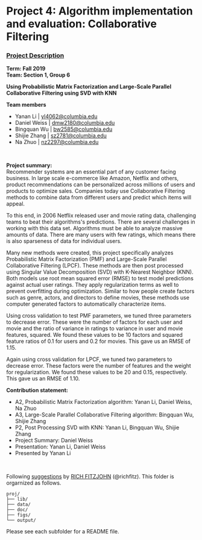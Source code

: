# Project 4: Algorithm implementation and evaluation: Collaborative Filtering

### [Project Description](doc/project4_desc.md)

**Term: Fall 2019**<br>
**Team: Section 1, Group 6**

**Using Probabilistic Matrix Factorization and Large-Scale Parallel Collaborative Filtering using SVD with KNN**

**Team members**
  * Yanan Li | yl4062@columbia.edu
  * Daniel Weiss | dmw2180@columbia.edu
  * Bingquan Wu | bw2585@columbia.edu
  * Shijie Zhang | sz2781@columbia.edu
  * Na Zhuo | nz2297@columbia.edu
<br>

**Project summary:**<br>
Recommender systems are an essential part of any customer facing business. In large scale e-commerce like Amazon, Netflix and others, product recommendations can be personalized across millions of users and products to optimize sales. Companies today use Collaborative Filtering methods to combine data from different users and predict which items will appeal.

To this end, in 2006 Netflix released user and movie rating data, challenging teams to beat their algorithms's predictions. There are several challenges in working with this data set. Algorithms must be able to analyze massive amounts of data. There are many users with few ratings, which means there is also sparseness of data for individual users.

Many new methods were created, this project specifically analyzes Probabilistic Matrix Factorization (PMF) and Large-Scale Parallel Collaborative Filtering (LPCF). These methods are then post processed using Singular Value Decomposition (SVD) with K-Nearest Neighbor (KNN). Both models use root mean squared error (RMSE) to test model predictions against actual user ratings. They apply regularization terms as well to prevent overfitting during optimization. Similar to how people create factors such as genre, actors, and directors to define movies, these methods use computer generated factors to automatically characterize items.

Using cross validation to test PMF parameters, we tuned three parameters to decrease error. These were the number of factors for each user and movie and the ratio of variance in ratings to variance in user and movie features, squared. We found these values to be 10 factors and squared feature ratios of 0.1 for users and 0.2 for movies. This gave us an RMSE of 1.15.

Again using cross validation for LPCF, we tuned two parameters to decrease error. These factors were the number of features and the weight for regularization. We found these values to be 20 and 0.15, respectively. This gave us an RMSE of 1.10.
<br>

**Contribution statement:**
* A2, Probabilistic Matrix Factorization algorithm: Yanan Li, Daniel Weiss, Na Zhuo<br>
* A3, Large-Scale Parallel Collaborative Filtering algorithm: Bingquan Wu, Shijie Zhang<br>
* P2, Post Processing SVD with KNN: Yanan Li, Bingquan Wu, Shijie Zhang<br>
* Project Summary: Daniel Weiss<br>
* Presentation: Yanan Li, Daniel Weiss<br>
* Presented by Yanan Li<br>
<br>

Following [suggestions](http://nicercode.github.io/blog/2013-04-05-projects/) by [RICH FITZJOHN](http://nicercode.github.io/about/#Team) (@richfitz). This folder is orgarnized as follows.

```
proj/
├── lib/
├── data/
├── doc/
├── figs/
└── output/
```

Please see each subfolder for a README file.


